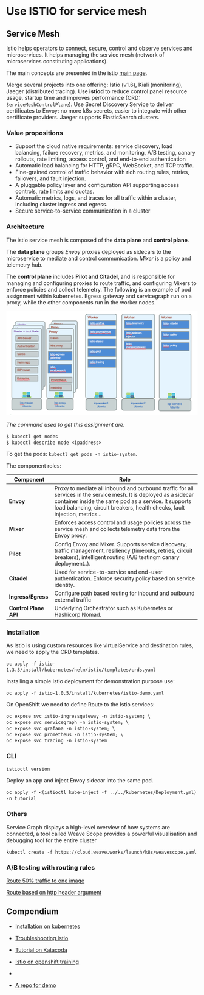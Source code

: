 # Use ISTIO for service mesh

## Service Mesh

Istio helps operators to connect, secure, control and observe services and microservices. It helps managing the service mesh (network of microservices constituting applications).

The main concepts are presented in the istio [main page](https://istio.io/docs/concepts/what-is-istio/).

Merge several projects into one offering: Istio (v1.6), Kiali (monitoring), Jaeger (distributed tracing).
Use **istiod** to reduce control panel resource usage, startup time and improves performance (CRD: `ServiceMeshControlPlane`).
Use Secret Discovery Service to deliver certificates to Envoy: no more k8s secrets, easier to integrate with other certificate providers.
Jaeger supports ElasticSearch clusters.


### Value propositions

* Support the cloud native requirements: service discovery, load balancing, failure recovery, metrics, and monitoring, A/B testing, canary rollouts, rate limiting, access control, and end-to-end authentication
* Automatic load balancing for HTTP, gRPC, WebSocket, and TCP traffic.
* Fine-grained control of traffic behavior with rich routing rules, retries, failovers, and fault injection.
* A pluggable policy layer and configuration API supporting access controls, rate limits and quotas.
* Automatic metrics, logs, and traces for all traffic within a cluster, including cluster ingress and egress.
* Secure service-to-service communication in a cluster

### Architecture

The istio service mesh is composed of the **data plane** and **control plane**.

The **data plane** groups *Envoy* proxies deployed as sidecars to the microservice to mediate and control communication. *Mixer* is a policy and telemetry hub.

The **control plane** includes **Pilot and Citadel**, and is responsible for managing and configuring proxies to route traffic, and configuring Mixers to enforce policies and collect telemetry. The following is an example of pod assignment within kubernetes. Egress gateway and servicegraph run on a proxy, while the other components run in the worker nodes.

![](istio-icp-deploy.png)

*The command used to get this assignment are:*
```
$ kubectl get nodes
$ kubectl describe node <ipaddress>
```
To get the pods: `kubectl get pods -n istio-system`.

The component roles:  

| Component | Role |  
| ---- | ----- |  
|  **Envoy**  | Proxy to mediate  all inbound and outbound traffic for all services in the service mesh. It is deployed as a sidecar container inside the same pod as a service. It supports load balancing, circuit breakers, health checks, fault injection, metrics...|
| **Mixer** | Enforces access control and usage policies across the service mesh and collects telemetry data from the Envoy proxy. |
| **Pilot** | Config Envoy and Mixer. Supports service discovery, traffic management, resiliency (timeouts, retries, circuit breakers), intelligent routing (A/B testingm canary deployment..). |
| **Citadel** | Used for service-to-service and end-user authentication. Enforce security policy based on service identity. | 
| **Ingress/Egress** | Configure path based routing for inbound and outbound external traffic |
| **Control Plane API** | Underlying Orchestrator such as Kubernetes or Hashicorp Nomad. |

### Installation

As Istio is using custom resources like virtualService and destination rules, we need to apply the CRD templates.

```
oc apply -f istio-1.3.3/install/kubernetes/helm/istio/templates/crds.yaml
```

Installing a simple Istio deployment for demonstration purpose use:

```
oc apply -f istio-1.0.5/install/kubernetes/istio-demo.yaml
```
On OpenShift we need to define Route to the Istio services:

```
oc expose svc istio-ingressgateway -n istio-system; \
oc expose svc servicegraph -n istio-system; \
oc expose svc grafana -n istio-system; \
oc expose svc prometheus -n istio-system; \
oc expose svc tracing -n istio-system
```
### CLI

```
istioctl version
```
Deploy an app and inject Envoy sidecar into the same pod.

```
oc apply -f <(istioctl kube-inject -f ../../kubernetes/Deployment.yml) -n tutorial
```
### Others

Service Graph displays a high-level overview of how systems are connected, a tool called Weave Scope provides a powerful visualisation and debugging tool for the entire cluster

```
kubectl create -f https://cloud.weave.works/launch/k8s/weavescope.yaml
```

### A/B testing with routing rules

[Route 50% traffic to one image](https://github.com/istio/istio/blob/release-0.1/samples/apps/bookinfo/route-rule-reviews-50-v3.yaml)

[Route based on http header argument](https://github.com/istio/istio/blob/release-0.1/samples/apps/bookinfo/route-rule-reviews-test-v2.yaml)

## Compendium

* [Installation on kubernetes](https://istio.io/docs/setup/install/kubernetes)
* [Troubleshooting Istio](https://github.com/istio/istio/wiki/Troubleshooting-Istio)
* [Tutorial on Katacoda](https://www.katacoda.com/courses/istio/deploy-istio-on-kubernetes)
* [Istio on openshift training](https://learn.openshift.com/servicemesh)
* [](https://www.redhat.com/en/events/webinar/kubernetes-istio-kafka-and-camel-glue-your-agencys-cloud-native-strategy)

* [A repo for demo](https://github.com/redhat-developer-demos/istio-tutorial/)